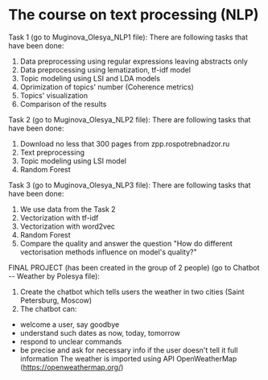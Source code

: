 # The course on text processing (NLP)
Task 1 (go to Muginova_Olesya_NLP1 file):
There are following tasks that have been done:

1. Data preprocessing using regular expressions leaving abstracts only
2. Data preprocessing using lematization, tf-idf model
3. Topic modeling using LSI and LDA models
4. Oprimization of topics' number (Coherence metrics)
5. Topics' visualization
6. Comparison of the results

Task 2 (go to Muginova_Olesya_NLP2 file):
There are following tasks that have been done:

1. Download no less that 300 pages from zpp.rospotrebnadzor.ru
2. Text preprocessing
3. Topic modeling using LSI model
4. Random Forest

Task 3 (go to Muginova_Olesya_NLP3 file): There are following tasks that have been done:

1. We use data from the Task 2
2. Vectorization with tf-idf
3. Vectorization with word2vec
4. Random Forest
5. Compare the quality and answer the question "How do different vectorisation methods influence on model's quality?"

FINAL PROJECT (has been created in the group of 2 people) (go to Chatbot -- Weather by Polesya file):

1. Create the chatbot which tells users the weather in two cities (Saint Petersburg, Moscow)
2. The chatbot can:
* welcome a user, say goodbye 
* understand such dates as now, today, tomorrow
* respond to unclear commands
* be precise and ask for necessary info if the user doesn't tell it full information
The weather is imported using API OpenWeatherMap (https://openweathermap.org/)
